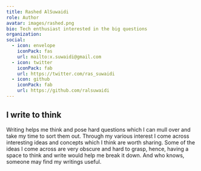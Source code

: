 ```yaml
---
title: Rashed AlSuwaidi
role: Author
avatar: images/rashed.png
bio: Tech enthusiast interested in the big questions 
organization:
social:
  - icon: envelope
    iconPack: fas
    url: mailto:x.suwaidi@gmail.com
  - icon: twitter
    iconPack: fab
    url: https://twitter.com/ras_suwaidi
  - icon: github
    iconPack: fab
    url: https://github.com/ralsuwaidi
---
```


## I write to think

Writing helps me think and pose hard questions which I can mull over and take my time to sort them out. Through my various interest I come across interesting ideas and concepts which I think are worth sharing. Some of the ideas I come across are very obscure and hard to grasp, hence, having a space to think and write would help me break it down. And who knows, someone may find my writings useful.


